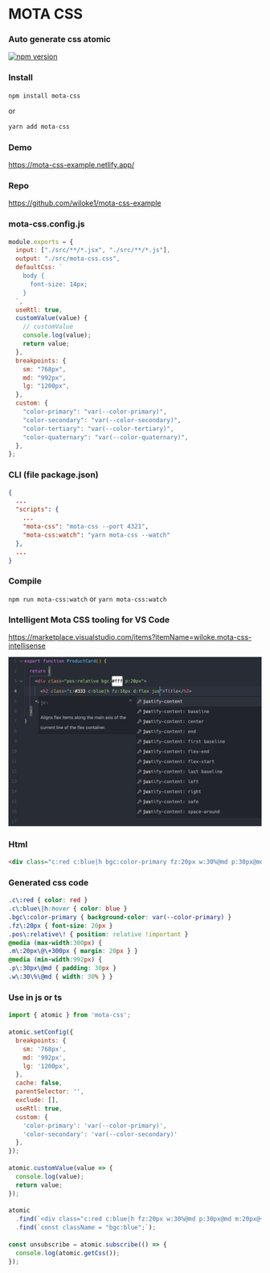 # MOTA CSS

### Auto generate css atomic

[![npm version](https://img.shields.io/npm/v/mota-css.svg)](https://www.npmjs.com/package/mota-css)

### Install

`npm install mota-css`

or

```bash
yarn add mota-css
```

### Demo

<https://mota-css-example.netlify.app/>

### Repo

<https://github.com/wiloke1/mota-css-example>

### mota-css.config.js

```js
module.exports = {
  input: ["./src/**/*.jsx", "./src/**/*.js"],
  output: "./src/mota-css.css",
  defaultCss: `
    body {
      font-size: 14px;
    }
  `,
  useRtl: true,
  customValue(value) {
    // customValue
    console.log(value);
    return value;
  },
  breakpoints: {
    sm: "768px",
    md: "992px",
    lg: "1200px",
  },
  custom: {
    "color-primary": "var(--color-primary)",
    "color-secondary": "var(--color-secondary)",
    "color-tertiary": "var(--color-tertiary)",
    "color-quaternary": "var(--color-quaternary)",
  },
};
```

### CLI (file package.json)

```json
{
  ...
  "scripts": {
    ...
    "mota-css": "mota-css --port 4321",
    "mota-css:watch": "yarn mota-css --watch"
  },
  ...
}
```

### Compile

`npm run mota-css:watch` or `yarn mota-css:watch`

### Intelligent Mota CSS tooling for VS Code

<https://marketplace.visualstudio.com/items?itemName=wiloke.mota-css-intellisense>

<img src="https://raw.githubusercontent.com/wiloke1/mota-css-example/main/.github/banner.png" alt="" />

### Html

```html
<div class="c:red c:blue|h bgc:color-primary fz:20px w:30%@md p:30px@md m:20px@+300px pos:relative!"></div>
```

### Generated css code

```css
.c\:red { color: red }
.c\:blue\|h:hover { color: blue }
.bgc\:color-primary { background-color: var(--color-primary) }
.fz\:20px { font-size: 20px }
.pos\:relative\! { position: relative !important }
@media (max-width:300px) { 
.m\:20px\@\+300px { margin: 20px } }
@media (min-width:992px) { 
.p\:30px\@md { padding: 30px }
.w\:30\%\@md { width: 30% } }
```

### Use in js or ts

```js
import { atomic } from 'mota-css';

atomic.setConfig({
  breakpoints: {
    sm: '768px',
    md: '992px',
    lg: '1200px',
  },
  cache: false,
  parentSelector: '',
  exclude: [],
  useRtl: true,
  custom: {
    'color-primary': 'var(--color-primary)',
    'color-secondary': 'var(--color-secondary)'
  },
});

atomic.customValue(value => {
  console.log(value);
  return value;
});

atomic
  .find(`<div class="c:red c:blue|h fz:20px w:30%@md p:30px@md m:20px@+300px pos:relative!"></div>`);
  .find(`const className = "bgc:blue";`);

const unsubscribe = atomic.subscribe(() => {
  console.log(atomic.getCss());
});
```
